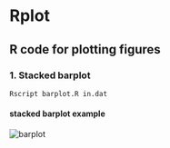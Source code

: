 # Rplot
## R code for plotting figures

### 1. Stacked barplot
```
Rscript barplot.R in.dat
```
#### stacked barplot example
![barplot](https://github.com/yangao07/Rplot/master/figure/barplot.png)

